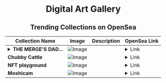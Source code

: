 <div align="center">

# Digital Art Gallery

## Trending Collections on OpenSea

| Collection Name                       | Image                                                                                     | Description                       | OpenSea Link                                                                                          |
|---------------------------------------|-------------------------------------------------------------------------------------------|-----------------------------------|--------------------------------------------------------------------------------------------------------|
| **<details><summary>THE MERGE'S DAD...</summary>THE MERGE'S DADDY</details>** | ![Image](https://i.seadn.io/s/raw/files/9efee34b247908873b1d2ac084dedb23.png?w=500&auto=format?w=200&auto=format) |  | <details><summary>Link</summary>[THE MERGE'S DADDY](https://opensea.io/collection/the-merge-s-daddy)</details> |
| **Chubby Cattle** | ![Image](https://i.seadn.io/s/raw/files/a5a37873ba5b4c9d455cd4875a43f8b3.png?w=500&auto=format?w=200&auto=format) |  | <details><summary>Link</summary>[Chubby Cattle](https://opensea.io/collection/chubby-cattle-21)</details> |
| **NFT playground** | ![Image](https://i.seadn.io/s/raw/files/641219922a80c45dda26bad0ed0ec0f6.png?w=500&auto=format?w=200&auto=format) |  | <details><summary>Link</summary>[NFT playground](https://opensea.io/collection/nft-playground-1)</details> |
| **Moshicam** | ![Image](https://i.seadn.io/s/raw/files/3069305bd5874c78bae6fe3a152218a4.png?w=500&auto=format?w=200&auto=format) |  | <details><summary>Link</summary>[Moshicam](https://opensea.io/collection/moshicam-4428)</details> |

</div>
